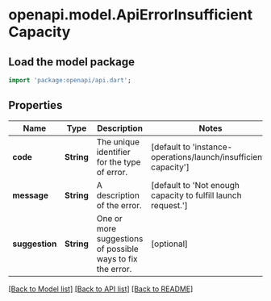 # openapi.model.ApiErrorInsufficientCapacity

## Load the model package
```dart
import 'package:openapi/api.dart';
```

## Properties
Name | Type | Description | Notes
------------ | ------------- | ------------- | -------------
**code** | **String** | The unique identifier for the type of error. | [default to 'instance-operations/launch/insufficient-capacity']
**message** | **String** | A description of the error. | [default to 'Not enough capacity to fulfill launch request.']
**suggestion** | **String** | One or more suggestions of possible ways to fix the error. | [optional] 

[[Back to Model list]](../README.md#documentation-for-models) [[Back to API list]](../README.md#documentation-for-api-endpoints) [[Back to README]](../README.md)


